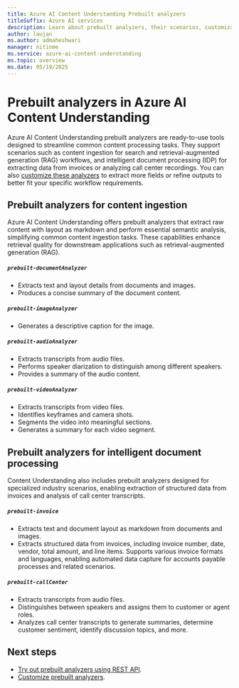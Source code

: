 ```yaml
---
title: Azure AI Content Understanding Prebuilt analyzers
titleSuffix: Azure AI services
description: Learn about prebuilt analyzers, their scenarios, customization options, billing, roadmap in Azure AI Content Understanding.
author: laujan
ms.author: admaheshwari
manager: nitinme
ms.service: azure-ai-content-understanding
ms.topic: overview
ms.date: 05/19/2025
---
```


# Prebuilt analyzers in Azure AI Content Understanding

Azure AI Content Understanding prebuilt analyzers are ready-to-use tools designed to streamline common content processing tasks. They support scenarios such as content ingestion for search and retrieval-augmented generation (RAG) workflows, and intelligent document processing (IDP) for extracting data from invoices or analyzing call center recordings. You can also [customize these analyzers](../tutorial/create-custom-analyzer.md) to extract more fields or refine outputs to better fit your specific workflow requirements.

## Prebuilt analyzers for content ingestion

Azure AI Content Understanding offers prebuilt analyzers that extract raw content with layout as markdown and perform essential semantic analysis, simplifying common content ingestion tasks. These capabilities enhance retrieval quality for downstream applications such as retrieval-augmented generation (RAG).

##### `prebuilt-documentAnalyzer`

* Extracts text and layout details from documents and images.
* Produces a concise summary of the document content.

##### `prebuilt-imageAnalyzer`

* Generates a descriptive caption for the image.

##### `prebuilt-audioAnalyzer`

* Extracts transcripts from audio files.
* Performs speaker diarization to distinguish among different speakers.
* Provides a summary of the audio content.

##### `prebuilt-videoAnalyzer`

* Extracts transcripts from video files.
* Identifies keyframes and camera shots.
* Segments the video into meaningful sections.
* Generates a summary for each video segment.


## Prebuilt analyzers for intelligent document processing

Content Understanding also includes prebuilt analyzers designed for specialized industry scenarios, enabling extraction of structured data from invoices and analysis of call center transcripts.

##### `prebuilt-invoice`

* Extracts text and document layout as markdown from documents and images.
* Extracts structured data from invoices, including invoice number, date, vendor, total amount, and line items. Supports various invoice formats and languages, enabling automated data capture for accounts payable processes and related scenarios.

##### `prebuilt-callCenter`

* Extracts transcripts from audio files.
* Distinguishes between speakers and assigns them to customer or agent roles.
* Analyzes call center transcripts to generate summaries, determine customer sentiment, identify discussion topics, and more.

## Next steps

* [Try out prebuilt analyzers using REST API](../quickstart/use-rest-api.md).
* [Customize prebuilt analyzers](../tutorial/create-custom-analyzer.md).

